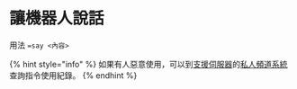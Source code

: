 # 讓機器人說話

用法 `=say <內容>`

{% hint style="info" %}
如果有人惡意使用，可以到[支援伺服器](https://discord.gg/gq5sfmttWW)的[私人頻道系統](https://discord.com/channels/985013370891669584/1001706884169990264/1001706885205983373)查詢指令使用紀錄。
{% endhint %}
